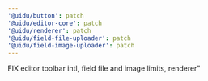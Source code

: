 ```yaml
---
'@uidu/button': patch
'@uidu/editor-core': patch
'@uidu/renderer': patch
'@uidu/field-file-uploader': patch
'@uidu/field-image-uploader': patch
---
```


FIX editor toolbar intl, field file and image limits, renderer"
